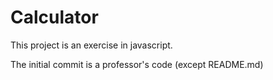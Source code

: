 # Calculator

This project is an exercise in javascript.

The initial commit is a professor's code (except README.md)